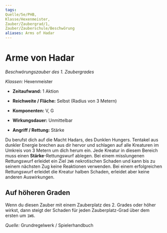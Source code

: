```yaml
---
tags: 
Quelle/5e/PHB, 
Klasse/Hexenmeister, 
Zauber/Zaubergrad/1, 
Zauber/Zauberschule/Beschwörung
aliases: Arms of Hadar
---
```

Arme von Hadar
==============

_Beschwörungszauber des 1. Zaubergrades_

_Klassen:_ Hexenmeister

*   **Zeitaufwand:** 1 Aktion
    
*   **Reichweite / Fläche:** Selbst (Radius von 3 Metern)
    
*   **Komponenten:** V, G
    
*   **Wirkungsdauer:** Unmittelbar
    
*   **Angriff / Rettung:** Stärke
    

Du berufst dich auf die Macht Hadars, des Dunklen Hungers. Tentakel aus dunkler Energie brechen aus dir hervor und schlagen auf alle Kreaturen im Umkreis von 3 Metern um dich herum ein. Jede Kreatur in diesem Bereich muss einen **Stärke**\-Rettungswurf ablegen. Bei einem misslungenen Rettungswurf erleidet ein Ziel `2W6` nekrotischen Schaden und kann bis zu seinem nächsten Zug keine Reaktionen verwenden. Bei einem erfolgreichen Rettungswurf erleidet die Kreatur halben Schaden, erleidet aber keine anderen Auswirkungen.

Auf höheren Graden
------------------

Wenn du diesen Zauber mit einem Zauberplatz des 2. Grades oder höher wirkst, dann steigt der Schaden für jeden Zauberplatz-Grad über dem ersten um `1W6`.

_Quelle:_ Grundregelwerk / Spielerhandbuch